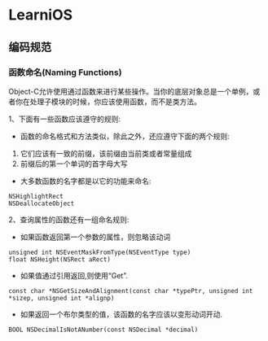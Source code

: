 # LearniOS
 
## 编码规范

### 函数命名(Naming Functions)

Object-C允许使用通过函数来进行某些操作。当你的底层对象总是一个单例，或者你在处理子模块的时候，你应该使用函数，而不是类方法。

1、下面有一些函数应该遵守的规则:

* 函数的命名格式和方法类似，除此之外，还应遵守下面的两个规则:

1) 它们应该有一致的前缀，该前缀由当前类或者常量组成
2) 前缀后的第一个单词的首字母大写

* 大多数函数的名字都是以它的功能来命名:

```
NSHighlightRect
NSDeallocateObject
```
2、查询属性的函数还有一组命名规则:

* 如果函数返回第一个参数的属性，则忽略该动词

```
unsigned int NSEventMaskFromType(NSEventType type)
float NSHeight(NSRect aRect)
```

* 如果值通过引用返回,则使用“Get”.

```
const char *NSGetSizeAndAlignment(const char *typePtr, unsigned int *sizep, unsigned int *alignp)
```

* 如果返回一个布尔类型的值，该函数的名字应该以变形动词开动.

```
BOOL NSDecimalIsNotANumber(const NSDecimal *decimal)
```
